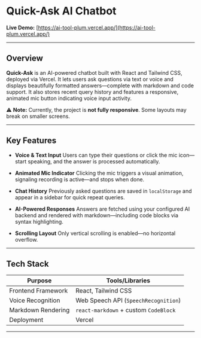 # Quick-Ask AI Chatbot

**Live Demo:** [https://ai-tool-plum.vercel.app/](https://ai-tool-plum.vercel.app/)

---

## Overview

**Quick-Ask** is an AI-powered chatbot built with React and Tailwind CSS, deployed via Vercel. It lets users ask questions via text or voice and displays beautifully formatted answers—complete with markdown and code support. It also stores recent query history and features a responsive, animated mic button indicating voice input activity.

⚠️ **Note:** Currently, the project is **not fully responsive**. Some layouts may break on smaller screens.

---

## Key Features

* **Voice & Text Input**
  Users can type their questions or click the mic icon—start speaking, and the answer is processed automatically.

* **Animated Mic Indicator**
  Clicking the mic triggers a visual animation, signaling recording is active—and stops when done.

* **Chat History**
  Previously asked questions are saved in `localStorage` and appear in a sidebar for quick repeat queries.

* **AI-Powered Responses**
  Answers are fetched using your configured AI backend and rendered with markdown—including code blocks via syntax highlighting.

* **Scrolling Layout**
  Only vertical scrolling is enabled—no horizontal overflow.

---

## Tech Stack

| Purpose            | Tools/Libraries                       |
| ------------------ | ------------------------------------- |
| Frontend Framework | React, Tailwind CSS                   |
| Voice Recognition  | Web Speech API (`SpeechRecognition`)  |
| Markdown Rendering | `react-markdown` + custom `CodeBlock` |
| Deployment         | Vercel                                |

---



   ```
